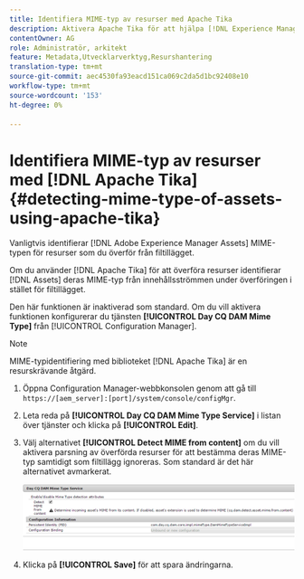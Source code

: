 ```yaml
---
title: Identifiera MIME-typ av resurser med Apache Tika
description: Aktivera Apache Tika för att hjälpa [!DNL Experience Manager Assets] identifiera MIME-typen för resurser från innehållsströmmen under överföringen i stället för filtillägget.
contentOwner: AG
role: Administratör, arkitekt
feature: Metadata,Utvecklarverktyg,Resurshantering
translation-type: tm+mt
source-git-commit: aec4530fa93eacd151ca069c2da5d1bc92408e10
workflow-type: tm+mt
source-wordcount: '153'
ht-degree: 0%

---
```



# Identifiera MIME-typ av resurser med [!DNL Apache Tika] {#detecting-mime-type-of-assets-using-apache-tika}

Vanligtvis identifierar [!DNL Adobe Experience Manager Assets] MIME-typen för resurser som du överför från filtillägget.

Om du använder [!DNL Apache Tika] för att överföra resurser identifierar [!DNL Assets] deras MIME-typ från innehållsströmmen under överföringen i stället för filtillägget.

Den här funktionen är inaktiverad som standard. Om du vill aktivera funktionen konfigurerar du tjänsten **[!UICONTROL Day CQ DAM Mime Type]** från [!UICONTROL Configuration Manager].

>[!NOTE]
>
>MIME-typidentifiering med biblioteket [!DNL Apache Tika] är en resurskrävande åtgärd.

1. Öppna Configuration Manager-webbkonsolen genom att gå till `https://[aem_server]:[port]/system/console/configMgr`.

1. Leta reda på **[!UICONTROL Day CQ DAM Mime Type Service]** i listan över tjänster och klicka på **[!UICONTROL Edit]**.

1. Välj alternativet **[!UICONTROL Detect MIME from content]** om du vill aktivera parsning av överförda resurser för att bestämma deras MIME-typ samtidigt som filtillägg ignoreras. Som standard är det här alternativet avmarkerat.

   ![chlimage_1-333](assets/chlimage_1-333.png)

1. Klicka på **[!UICONTROL Save]** för att spara ändringarna.
